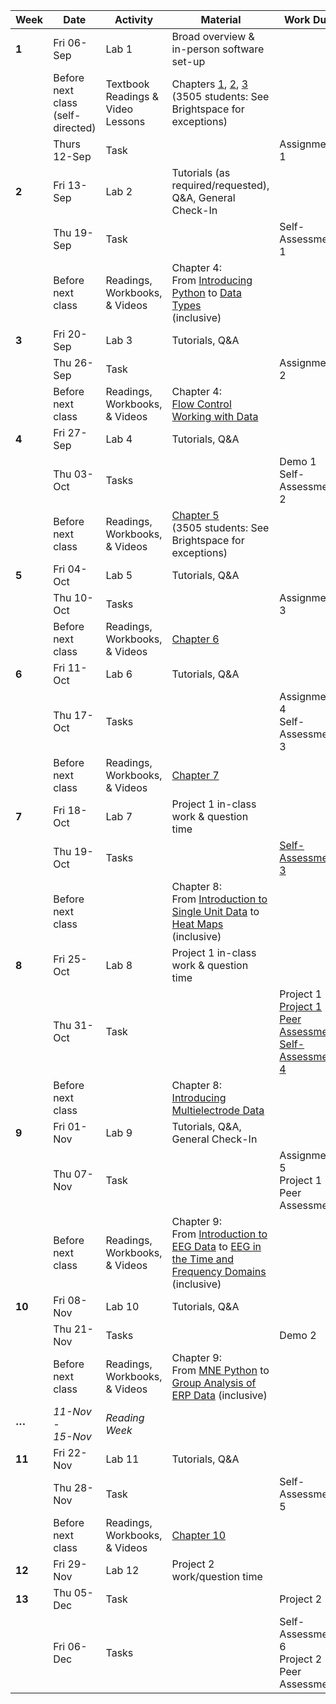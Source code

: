 | Week   | Date                                   | Activity                               | Material                                                                                                                                                                                                                                                                                                                                                                                                                                                                                                                                                                  | Work Due                                                |
|--------|----------------------------------------|----------------------------------------|---------------------------------------------------------------------------------------------------------------------------------------------------------------------------------------------------------------------------------------------------------------------------------------------------------------------------------------------------------------------------------------------------------------------------------------------------------------------------------------------------------------------------------------------------------------------------|---------------------------------------------------------|
| **1**  | Fri 06-Sep                             | Lab 1                                  | Broad overview & in-person software set-up                                                                                                                                                                                                                                                                                                                                                                                                                                                                                                                                |                                                         |
|        | Before next class <br/>(self-directed) | Textbook Readings & <br/>Video Lessons | Chapters [1](https://neuraldatascience.io/1-intro/why.html), [2](https://neuraldatascience.io/2-nds/introduction.html),  [3](https://neuraldatascience.io/2b-setup/introduction.html)<br> (3505 students: See Brightspace for exceptions)                                                                                                                                                                                                                                                                                                                                                 |                                                         |
|        | Thurs 12-Sep                             | Task                                   |                                                                                                                                                                                                                                                                                                                                                                                                                                                                                                                                                                           | Assignment 1                                            |
| **2**  | Fri 13-Sep                             | Lab 2                                  | Tutorials (as required/requested), Q&A, General Check-In                                                                                                                                                                                                                                                                                                                                                                                                                                                                                                                  |                                                         |
|        | Thu 19-Sep                             | Task                                   |                                                                                                                                                                                                                                                                                                                                                                                                                                                                                                                                                                           | Self-Assessment 1                                      |
|        | Before next class                      | Readings, Workbooks, & Videos          | Chapter 4: <br> From [Introducing Python](https://neuraldatascience.io/3-python/introduction.html) to [Data Types](https://neuraldatascience.io/3-python/data_types.html) <br>(inclusive)                                                                                                                                                                                           |                                                         |
| **3**  | Fri 20-Sep                             | Lab 3                                  | Tutorials, Q&A                                                                                                                                                                                                                                                                                                                                                                                                                                                                                                                  |                                                         |
|        | Thu 26-Sep                             | Task                                   |                                                                                                                                                                                                                                                                                                                                                                                                                                                                                                                                                                           | Assignment 2                                            |
|        | Before next class                      | Readings, Workbooks, & Videos          | Chapter 4: <br> [Flow Control](https://neuraldatascience.io/3-python/flow_control.html) <br> [Working with Data](https://neuraldatascience.io/3-python/working_w_data.html)                                                                                                                                                                                                                                                                      |                                                         |
| **4**  | Fri 27-Sep                             | Lab 4                                  | Tutorials, Q&A                                                                                                                                                                                                                                                                                                                                                                                                                                                                                                                |                                                         |
|        | Thu 03-Oct                             | Tasks                                  |                                                                                                                                                                                                                                                                                                                                                                                                                                                                                                                                                                           | Demo 1<br/>Self-Assessment 2                           |
|        | Before next class                      | Readings, Workbooks, & Videos          | [Chapter 5](https://neuraldatascience.io/3b-ai_assisted/introduction.html)<br> (3505 students: See Brightspace for exceptions)                                                                                                                                                             |                                                         |
| **5**  | Fri 04-Oct                             | Lab 5                                  | Tutorials, Q&A                                                                                                                                                                                                                                                                                                                                                                                                                                                                                                                  |                                                         |
|                | Thu 10-Oct                             | Tasks                                  |                                                                                                                                                                                                                                                                                                                                                                                                                                                                                                                                                                           | Assignment 3                           |
|        | Before next class                      | Readings, Workbooks, & Videos          | [Chapter 6](https://neuraldatascience.io/4-viz/introduction.html)  |                                                         |
| **6**  | Fri 11-Oct                             | Lab 6                                 | Tutorials, Q&A                                                                                                                                                                                                                                                                                                                                                                                                                                                                                                                  |                                                         |
|        | Thu 17-Oct                             | Tasks                                   |                                                                                                                                                                                                                                                                                                                                                                                                                                                                                                                                                                           | Assignment 4 <br> Self-Assessment 3                      |
|        | Before next class                      | Readings, Workbooks, & Videos          | [Chapter 7](https://neuraldatascience.io/5-eda/repeated_measures.html)                                                                                                                                                                                                                                                                                                                       |                                                         |
| **7**  | Fri 18-Oct                             | Lab 7                                  | Project 1 in-class work & question time                                                                                                                                                                                                                                                                                                                                                                                                                                                                                                                                   |                                                         |
|        | Thu 19-Oct                             | Tasks                                  |                                                                                                                                                                                                                                                                                                                                                                                                                                                                                                                                                                           | [Self-Assessment 3](https://forms.office.com/r/3smRz8m8z6)                               |
|        | Before next class                      |                                        | Chapter 8: <br> From [Introduction to Single Unit Data](https://neuraldatascience.io/6-single_unit/introduction.html) to [Heat Maps](https://neuraldatascience.io/6-single_unit/heat_maps.html) (inclusive)                                                                                                                                                                                                                                                                                                                                                                                                                                                                                                                                               |                                                         |
| **8**  | Fri 25-Oct                             | Lab 8                                  | Project 1 in-class work & question time                                                                                                                                                                                                                                                                                                                                                                                                                                                                                                                                   |                                                         |
|        | Thu 31-Oct                             | Task                                   |                                                                                                                                                                                                                                                                                                                                                                                                                                                                                                                                                                           | Project 1 <br/> [Project 1 Peer Assessment](https://forms.office.com/r/AAyHxVW7wA) <br/> [Self-Assessment 4](https://forms.office.com/r/FQS9mkhTmw)                           |
|        | Before next class                      |                                        | Chapter 8: <br> [Introducing Multielectrode Data](https://neuraldatascience.io/6-single_unit/intro_multielec_data.html)                                                                                                                                                                                                                                                                       |                                                         |
| **9**  | Fri 01-Nov                             | Lab 9                                  | Tutorials, Q&A, General Check-In                                                                                                                                                                                                                                                                                                                                                                                                                                                                                                                  |                                                         |
|        | Thu 07-Nov                             | Task                                   |                                                                                                                                                                                                                                                                                                                                                                                                                                                                                                                                                                           | Assignment 5 <br> Project 1 Peer Assessment                                          |
|        | Before next class                      | Readings, Workbooks, & Videos          | Chapter 9: <br>From [Introduction to EEG Data](https://neuraldatascience.io/7-eeg/introduction.html) to [EEG in the Time and Frequency Domains](https://neuraldatascience.io/7-eeg/approaches.html) (inclusive)                                                                                                                                                                                                                                                                                                                                                                |                                                         |
| **10** | Fri 08-Nov                             | Lab 10                                 | Tutorials, Q&A                                                                                                                                                                                                                                                                                                                                                                                                                                                                                                                  |                                                         |
|        | Thu 21-Nov                             | Tasks                                  |                                                                                                                                                                                                                                                                                                                                                                                                                                                                                                                                                                           | Demo 2 |
|        | Before next class                      | Readings, Workbooks, & Videos          | Chapter 9: <br>From [MNE Python](https://neuraldatascience.io/7-eeg/mne_python.html) to [Group Analysis of ERP Data](https://neuraldatascience.io/7-eeg/erp_group.html) (inclusive)                                                                                                                                                                                                                                                                                                     |                                                         |
|    **···**    | *11-Nov - <br/> 15-Nov*                        | *Reading Week*          |  |       |                                        |                                        |                                                                                                                                                                                                                                                                                                                                                                                                                                                                                                                                                                           |                                                                       |
| **11** | Fri 22-Nov                             | Lab 11                                 | Tutorials, Q&A                                                                                                                                                                                                                                                                                                                                                                                                                                                                                                                                            |   |
|        | Thu 28-Nov                             | Task                                   |                                                                                                                                                                                                                                                                                                                                                                                                                                                                                                                                                                           | Self-Assessment 5                                         |
|        | Before next class                      | Readings, Workbooks, & Videos          | [Chapter 10](https://neuraldatascience.io/8-mri/introduction.html)                                                                                                                                                                                                                                                                                                                                                                                                                                                                     |                                                         |
|   **12**      | Fri 29-Nov                             | Lab 12                                 | Project 2 work/question time                                                                                                                                                                                                                                                                                                                                                                                                                                                                                                                                            |                                                         |
|   **13**      |  Thu 05-Dec                             | Task                                   |                                                                                                                                                                                                                                                                                                                                                                                                                                                                                                                                                                           | Project 2                  |
| | Fri 06-Dec                             | Tasks                          | | Self-Assessment 6 <br> Project 2 Peer Assessment

